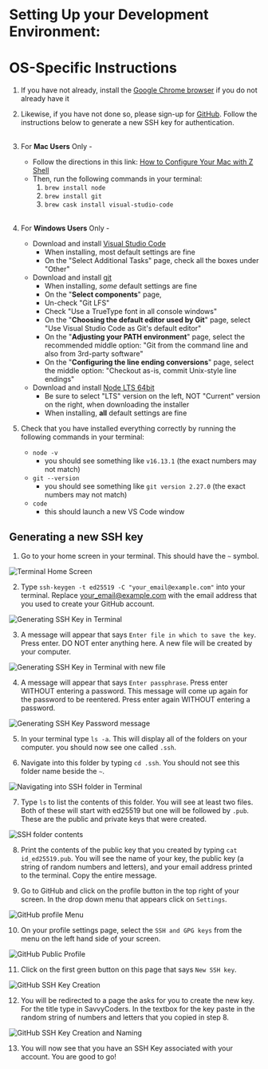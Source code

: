 # Setting Up your Development Environment:
# OS-Specific Instructions

1. If you have not already, install the [Google Chrome browser](https://www.google.com/chrome/) if you do not already have it
2. Likewise, if you have not done so, please sign-up for [GitHub](https://github.com/). Follow the instructions below to generate a new SSH key for authentication.<br><br>

3. For **Mac Users** Only -
    - Follow the directions in this link:
   [How to Configure Your Mac with Z Shell](https://www.freecodecamp.org/news/how-to-configure-your-macos-terminal-with-zsh-like-a-pro-c0ab3f3c1156/)
    - Then, run the following commands in your terminal:
       1. `brew install node`
       2. `brew install git`
       3. `brew cask install visual-studio-code`
<br><br>

4. For **Windows Users** Only -
    - Download and install [Visual Studio Code](https://code.visualstudio.com/)
      - When installing, most default settings are fine
      - On the "Select Additional Tasks" page, check all the boxes under "Other"
    - Download and install [git](https://git-scm.com/downloads)
      - When installing, _some_ default settings are fine
      - On the "**Select components**" page,
      - Un-check "Git LFS"
      - Check "Use a TrueType font in all console windows"
      - On the "**Choosing the default editor used by Git**" page, select "Use Visual Studio Code as Git's default editor"
      - On the "**Adjusting your PATH environment**" page, select the recommended middle option: "Git from the command line and also from 3rd-party software"
      - On the "**Configuring the line ending conversions**" page, select the middle option: "Checkout as-is, commit Unix-style line endings"
    - Download and install [Node LTS 64bit](https://nodejs.org/en/)
      - Be sure to select "LTS" version on the left, NOT "Current" version on the right, when downloading the installer
      - When installing, **all** default settings are fine
6. Check that you have installed everything correctly by running the following commands in your terminal:
   - `node -v`
     - you should see something like `v16.13.1` (the exact numbers may not match)
   - `git --version`
     - you should see something like `git version 2.27.0` (the exact numbers may not match)
   - `code`
     - this should launch a new VS Code window

## Generating a new SSH key
1. Go to your home screen in your terminal. This should have the `~` symbol.

![Terminal Home Screen](img/Terminal_Home.png)

2. Type `ssh-keygen -t ed25519 -C "your_email@example.com"` into your terminal. Replace your_email@example.com with the email address that you used to create your GitHub account.

![Generating SSH Key in Terminal](img/Terminal_SSHKeyGeneration.png)

3. A message will appear that says `Enter file in which to save the key`. Press enter. DO NOT enter anything here. A new file will be created by your computer.

![Generating SSH Key in Terminal with new file](img/Terminal_SSHFileGeneration.png)

4. A message will appear that says `Enter passphrase`. Press enter WITHOUT entering a password. This message will come up again for the password to be reentered. Press enter again WITHOUT entering a password.

![Generating SSH Key Password message](img/Terminal_SSHPasswordGeneration.png)

5. In your terminal type `ls -a`. This will display all of the folders on your computer. you should now see one called `.ssh`.

6. Navigate into this folder by typing `cd .ssh`. You should not see this folder name beside the `~`.

![Navigating into SSH folder in Terminal](img/Terminal_CDintoSSHFolder.png)

7. Type `ls` to list the contents of this folder. You will see at least two files. Both of these will start with ed25519 but one will be followed by `.pub`. These are the public and private keys that were created.

![SSH folder contents](img/Terminal_SSHFolderContents.png)

8. Print the contents of the public key that you created by typing `cat id_ed25519.pub`. You will see the name of your key, the public key (a string of random numbers and letters), and your email address printed to the terminal. Copy the entire message.

9. Go to GitHub and click on the profile button in the top right of your screen. In the drop down menu that appears click on `Settings`.

![GitHub profile Menu](img/GitHub_ProfileMenu.png)

10. On your profile settings page, select the `SSH and GPG keys` from the menu on the left hand side of your screen.

![GitHub Public Profile](img/GitHub_PublicProfile.png)

11. Click on the first green button on this page that says `New SSH key`.

![GitHub SSH Key Creation](img/GitHub_SSHKeyCreation.png)

12. You will be redirected to a page the asks for you to create the new key. For the title type in SavvyCoders. In the textbox for the key paste in the random string of numbers and letters that you copied in step 8.

![GitHub SSH Key Creation and Naming](img/GitHub_NewSSHKeyNaming.png)

13. You will now see that you have an SSH Key associated with your account. You are good to go!
